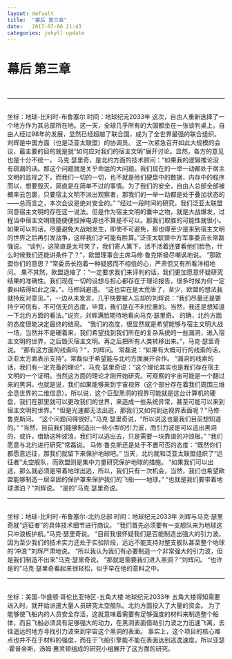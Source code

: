 ```yaml
---
layout: default
title:  "幕后 第三章"
date:   2017-07-06 21:43
categories: jekyll update
---
```

<h1>幕后 第三章</h1>
<br>
<hr>
<br>  
坐标：地球-比利时-布鲁塞尔 时间：地球纪元2033年  
这次，自由人重新选择了一个地方作为其总部所在地。这一天，全球几乎所有的大国都坐在一张谈判桌上。自由人经过98年的发展，显然已经超越了联合国，成为了全世界最强的联合组织。  
刘辉是中国方面（也是泛亚太联盟）的协调员。  
这一次紧急召开如此大规模的会议，最主要的目的就是就“如何应对我们的宿主文明”展开讨论。显然，各方的意见也是十分不统一。  
马克·瑟里奇，是北约方面的技术顾问：“如果我的逻辑推论没有疏漏的话。那这个问题就是关乎命运的大问题。我们现在的一举一动都处于宿主文明的监视之下，而我们一切的一切，也不就是他们硬盘中的数据，内存中的程序而以，想要毁灭，简直是在简单不过的事情。为了我们的安全，自由人总部全部被概率云包裹，只要宿主文明不派出观察者，那我们的一举一动都是处于叠加状态的——总而言之，本次会议是绝对安全的。”  
“经过一段时间的研究，我们泛亚太联盟同意宿主文明的存在这一说法。但是作为宿主文明的囊中之物，就是大战爆发，过程当中宿主文明随随便便拔掉电源也不算是不可以。那我们取胜的可能性就很小。如果可以的话，尽量避免大战地发生，即使不可避免，那也得至少是来到宿主文明的世界之后再引发战争，这样我们才可能有胜算。”泛亚太联盟中方军事委员长常磊强说。
“谈判，这简直是太可笑了，我们寄人篱下，活不活着还要看他们脸色，什么时候我们还能讲条件了？”，欧盟理事会主席马修·鲁克斯极尽嘲讽地说。  
“那欧盟你们的意思？”常委员长抱着一种疑惑而不相信的心，严肃但又有所看洋相地问。  
果不其然，欧盟退缩了：“一定要求我们来评判的话，我们更加愿意怀疑研究结果的准确性。我们现在一切的设想与担心都存在于理论报告，很多时候为何一定要纠结得如此之深。”，马修回避道。  
“这也实在是太荒唐了，至少，欧盟的想法我就持反对意见。”，一边从未发言，几乎快要被人忘却的刘辉说：“我们尽量还是要持宁可信有，不可信无的态度，毕竟，我们是在不利位置的。当然，我还是想知道一下北约方面的看法。”说完，刘辉满脸期待地看向马克·瑟里奇。  
的确，北约方面的态度很能决定最终的结局。  
“我们的态度，很显然就是希望能够与宿主文明大战一场，当然并不是硬着来，我们希望找到我们所在的复杂系统的一些漏洞，进入宿主文明的世界，之后毁灭宿主文明。再之后把所有人类转移出来。”，马克·瑟里奇说。  
“那有这方面的线索吗？”，刘辉问。  
常磊说：“如果有大概可行的线索的话，泛亚太方面表示支持”。常磊似乎希望能与北约方面展开合作。  
“漏洞的线索的话，我们有一定完备的理论”，马克·瑟里奇说：“这个理论其实也是我们存在宿主文明的一个证明。当然这方面的理论才刚开始研究。可观察的宇宙可能是一个翻过来的黑洞。也就是说，我们如果能够来到宇宙视界（这个部分存在着我们周围三维全息世界的二维信息）。所以说，这个巨型黑洞的视界可能就是这台计算机的硬盘，我们在那里就可以更改我们的世界，来造成一些系统异常，甚至可能可以来到宿主文明的世界。”  
“但是光速都无法出逃，那我们又如何到达视界表面呢？”马修·鲁克斯问。  
“这个问题问得很好。”马克·瑟里奇说，“所以说这也是我们目前想知道的。”
“当然，目前我们能够制造出一些小型的引力波，而引力波是可以逃出黑洞的，或许，借助这种波浪，我们可以逃出去，只是需要一块靠谱的冲浪板。”  
“我们愿意与北约进行研究”常磊说。  
马修·鲁克斯还是处于不置可否的态度：“既然你们都愿意远征，那我们就留下来保护地球吧。”  
当天，北约就和泛亚太联盟组织了“远征者”太空舰队，而欧盟则是集中力量研究保护地球的措施。  
“如果我们可以出逃，那么就必须是带着地球出逃，所以，我们只有一次机会，当然，我们也希望欧盟能够制造一层坚固的保护罩来保护我们的飞船——地球。”  
“也就是我们要带着地球漂泊？”刘辉说。  
“是的”马克·瑟里奇说。  
<br>
<hr>
<br>
坐标：地球-比利时-布鲁塞尔-北约总部 时间：地球纪元2033年  
刘辉与马克·瑟里奇就“远征者”的具体技术细节进行商议。  
“我们首先必须要有一支舰队来为地球这只冲浪板护航。”马克·瑟里奇说。  
“目前我很怀疑我们是否能制造出强大的引力波。因为至少我们的技术实力还处于实验阶段，远远不能支持对整支舰队甚至整个地球的‘冲浪’”刘辉严肃地说。  
“所以我认为我们有必要制造一个非常强大的引力波，但是我们制造不出来”马克·瑟里奇说。  
“那就是需要我们进入黑洞？”刘辉问。  
“也许是的”马克·瑟里奇看起来很轻松，似乎早在他的意料之中。  
<br>
<hr>
<br>  
坐标：美国-华盛顿·哥伦比亚特区-五角大楼 地球纪元2033年  
五角大楼得知需要进入时。就开始派遣大量人员研究太空舰队。北约方面投入了大量的资金。  
为了能够使飞船内的人员安全存活，这就意味着需要有足够强度的材料来制造整个船体，而且飞船必须具有足够强大的动力，在黑洞表面借助引力波之力迅速飞离，去往遥远的地方寻找引力波来到宇宙这个黑洞的表面。  
事实上，这个项目的核心难点也并不在于材料的强度，而在于飞船引擎能不能在表面达到逃逸速度。所以亚瑟·霍普金斯，汤姆·惠灵顿组成的研究小组展开了这方面的研究。  
